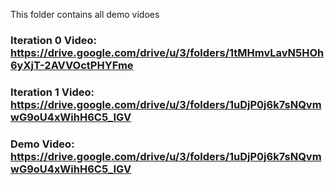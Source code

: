 This folder contains all demo vidoes

### Iteration 0 Video: https://drive.google.com/drive/u/3/folders/1tMHmvLavN5HOh6yXjT-2AVVOctPHYFme

### Iteration 1 Video: https://drive.google.com/drive/u/3/folders/1uDjP0j6k7sNQvmwG9oU4xWihH6C5_IGV
### Demo Video: https://drive.google.com/drive/u/3/folders/1uDjP0j6k7sNQvmwG9oU4xWihH6C5_IGV
